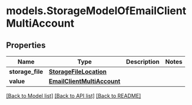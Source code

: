 # models.StorageModelOfEmailClientMultiAccount
## Properties
Name | Type | Description | Notes
------------ | ------------- | ------------- | -------------
**storage_file** | [**StorageFileLocation**](StorageFileLocation.md) |  | 
**value** | [**EmailClientMultiAccount**](EmailClientMultiAccount.md) |  | 



[[Back to Model list]](README.md#documentation-for-models) [[Back to API list]](README.md#documentation-for-api-endpoints) [[Back to README]](README.md)



